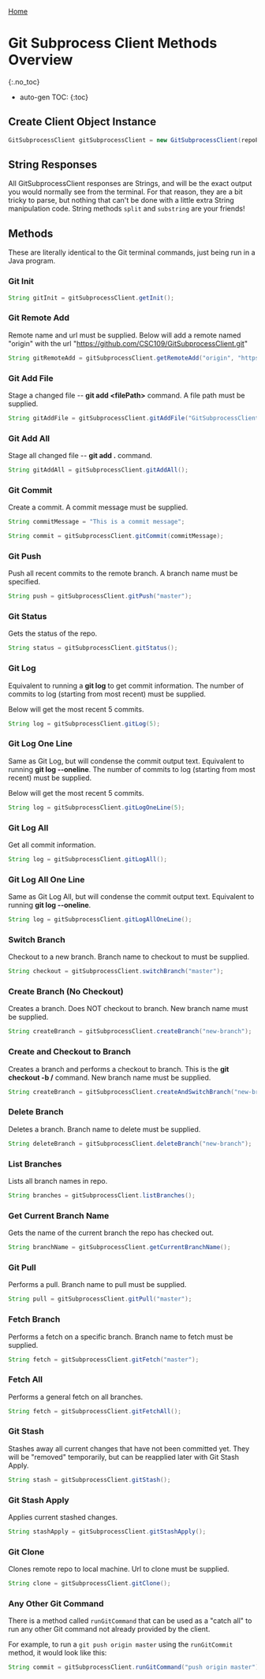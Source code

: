 [Home](./)

# Git Subprocess Client Methods Overview
{:.no_toc}

* auto-gen TOC:
{:toc}

## Create Client Object Instance

```java
GitSubprocessClient gitSubprocessClient = new GitSubprocessClient(repoPath);
```

## String Responses

All GitSubprocessClient responses are Strings, and will be the exact output you would normally see from the terminal. 
For that reason, they are a bit tricky to parse, but nothing that can't be done with a little extra String manipulation code.
String methods `split` and `substring` are your friends!

## Methods

These are literally identical to the Git terminal commands, just being run in a Java program.

### Git Init

```java
String gitInit = gitSubprocessClient.getInit();
```

### Git Remote Add

Remote name and url must be supplied.
Below will add a remote named "origin" with the url "https://github.com/CSC109/GitSubprocessClient.git"

```java
String gitRemoteAdd = gitSubprocessClient.getRemoteAdd("origin", "https://github.com/CSC109/GitSubprocessClient.git");
```

### Git Add File

Stage a changed file -- **git add \<filePath\>** command.
A file path must be supplied.

```java
String gitAddFile = gitSubprocessClient.gitAddFile("GitSubprocessClient.java");
```

### Git Add All

Stage all changed file -- **git add .** command.

```java
String gitAddAll = gitSubprocessClient.gitAddAll();
```

### Git Commit

Create a commit.
A commit message must be supplied.

```java
String commitMessage = "This is a commit message";

String commit = gitSubprocessClient.gitCommit(commitMessage);
```

### Git Push

Push all recent commits to the remote branch.
A branch name must be specified.

```java
String push = gitSubprocessClient.gitPush("master");
```

### Git Status

Gets the status of the repo.

```java
String status = gitSubprocessClient.gitStatus();
```

### Git Log

Equivalent to running a **git log** to get commit information.
The number of commits to log (starting from most recent) must be supplied.

Below will get the most recent 5 commits.

```java
String log = gitSubprocessClient.gitLog(5);
```

### Git Log One Line

Same as Git Log, but will condense the commit output text.
Equivalent to running **git log --oneline**.
The number of commits to log (starting from most recent) must be supplied.

Below will get the most recent 5 commits.

```java
String log = gitSubprocessClient.gitLogOneLine(5);
```

### Git Log All

Get all commit information.

```java
String log = gitSubprocessClient.gitLogAll();
```

### Git Log All One Line

Same as Git Log All, but will condense the commit output text.
Equivalent to running **git log --oneline**.

```java
String log = gitSubprocessClient.gitLogAllOneLine();
```

### Switch Branch

Checkout to a new branch.
Branch name to checkout to must be supplied.

```java
String checkout = gitSubprocessClient.switchBranch("master");
```

### Create Branch (No Checkout)

Creates a branch. Does NOT checkout to branch.
New branch name must be supplied.

```java
String createBranch = gitSubprocessClient.createBranch("new-branch");
```

### Create and Checkout to Branch

Creates a branch and performs a checkout to branch.
This is the **git checkout -b /<branch name/>** command.
New branch name must be supplied.

```java
String createBranch = gitSubprocessClient.createAndSwitchBranch("new-branch");
```

### Delete Branch

Deletes a branch.
Branch name to delete must be supplied.

```java
String deleteBranch = gitSubprocessClient.deleteBranch("new-branch");
```

### List Branches

Lists all branch names in repo.

```java
String branches = gitSubprocessClient.listBranches();
```

### Get Current Branch Name

Gets the name of the current branch the repo has checked out.

```java
String branchName = gitSubprocessClient.getCurrentBranchName();
```

### Git Pull

Performs a pull.
Branch name to pull must be supplied.

```java
String pull = gitSubprocessClient.gitPull("master");
```

### Fetch Branch

Performs a fetch on a specific branch.
Branch name to fetch must be supplied.

```java
String fetch = gitSubprocessClient.gitFetch("master");
```

### Fetch All

Performs a general fetch on all branches.

```java
String fetch = gitSubprocessClient.gitFetchAll();
```

### Git Stash

Stashes away all current changes that have not been committed yet.
They will be "removed" temporarily, but can be reapplied later with Git Stash Apply.

```java
String stash = gitSubprocessClient.gitStash();
```

### Git Stash Apply

Applies current stashed changes.

```java
String stashApply = gitSubprocessClient.gitStashApply();
```

### Git Clone

Clones remote repo to local machine.
Url to clone must be supplied.

```java
String clone = gitSubprocessClient.gitClone();
```

### Any Other Git Command

There is a method called `runGitCommand` that can be used as a "catch all" to run any other Git command not already provided by the client.

For example, to run a `git push origin master` using the `runGitCommit` method, it would look like this:

```java
String commit = gitSubprocessClient.runGitCommand("push origin master");
```
